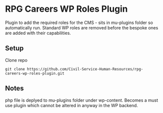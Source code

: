 # RPG Careers WP Roles Plugin

Plugin to add the required roles for the CMS - sits in mu-plugins folder so automatically run.  Standard WP roles are removed before the bespoke ones are added with their capabilities.

## Setup

Clone repo
```
git clone https://github.com/Civil-Service-Human-Resources/rpg-careers-wp-roles-plugin.git
```

## Notes
php file is deplyed to mu-plugins folder under wp-content.  Becomes a must use plugin which cannot be altered in anyway in the WP backend.

